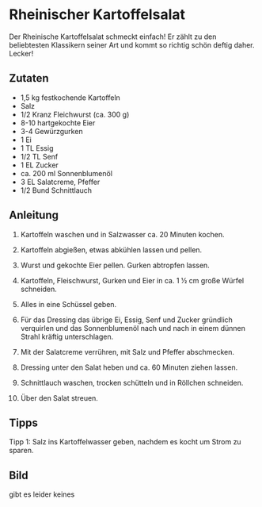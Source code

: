 # Rheinischer Kartoffelsalat

Der Rheinische Kartoffelsalat schmeckt einfach! Er zählt zu den beliebtesten Klassikern seiner Art und kommt so richtig schön deftig daher. Lecker!

## Zutaten

* 1,5 kg festkochende Kartoffeln
* Salz
* 1/2 Kranz Fleichwurst (ca. 300 g)
* 8-10 hartgekochte Eier
* 3-4 Gewürzgurken
* 1 Ei
* 1 TL Essig
* 1/2 TL Senf
* 1 EL Zucker
* ca. 200 ml Sonnenblumenöl
* 3 EL Salatcreme, Pfeffer
* 1/2 Bund Schnittlauch

## Anleitung

1. Kartoffeln waschen und in Salzwasser ca. 20 Minuten kochen. 
2. Kartoffeln abgießen, etwas abkühlen lassen und pellen. 
3. Wurst und gekochte Eier pellen. Gurken abtropfen lassen. 
4. Kartoffeln, Fleischwurst, Gurken und Eier in ca. 1 1⁄2 cm große Würfel schneiden. 
5. Alles in eine Schüssel geben.

6. Für das Dressing das übrige Ei, Essig, Senf und Zucker gründlich verquirlen und das Sonnenblumenöl nach und nach in einem dünnen Strahl kräftig unterschlagen. 
7. Mit der Salatcreme verrühren, mit Salz und Pfeffer abschmecken.
8. Dressing unter den Salat heben und ca. 60 Minuten ziehen lassen. 

9. Schnittlauch waschen, trocken schütteln und in Röllchen schneiden. 
10. Über den Salat streuen.

## Tipps

Tipp 1: Salz ins Kartoffelwasser geben, nachdem es kocht um Strom zu sparen.

## Bild

gibt es leider keines